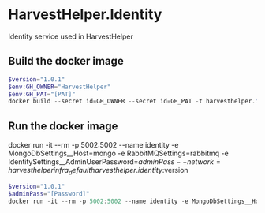 # HarvestHelper.Identity

Identity service used in HarvestHelper


## Build the docker image
```powershell
$version="1.0.1"
$env:GH_OWNER="HarvestHelper"
$env:GH_PAT="[PAT]"
docker build --secret id=GH_OWNER --secret id=GH_PAT -t harvesthelper.identity
```

## Run the docker image
docker run -it --rm -p 5002:5002 --name identity -e MongoDbSettings__Host=mongo -e RabbitMQSettings=rabbitmq -e IdentitySettings__AdminUserPassword=$adminPass --network=harvesthelperinfra_default harvesthelper.identity:$version
```powershell
$version="1.0.1"
$adminPass="[Password]"
docker run -it --rm -p 5002:5002 --name identity -e MongoDbSettings__Host=mongo -e IdentitySettings__AdminUserPassword=$adminPass --network=harvesthelperinfra_default harvesthelper.identity:$version
```